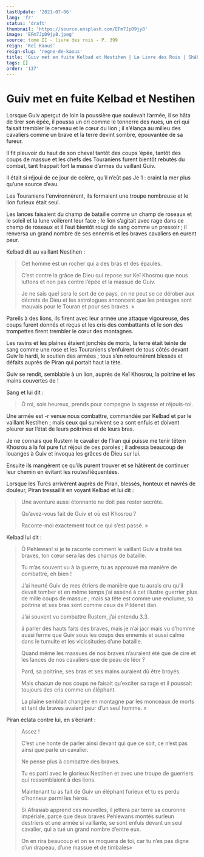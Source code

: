 ```yaml
---
lastUpdate: '2021-07-06'
lang: 'fr'
status: 'draft'
thumbnail: 'https://source.unsplash.com/EFm7JpD9jy8'
image: 'EFm7JpD9jy8.jpeg'
source: tome II - livre des rois - P. 399
reign: 'Keï Kaous'
reign-slug: 'regne-de-kaous'
title: 'Guiv met en fuite Kelbad et Nestihen | Le Livre des Rois | Shâhnâmeh'
tags: []
order: '137'
---
```


<!-- LTeX: language=fr -->

# Guiv met en fuite Kelbad et Nestihen

Lorsque Guiv aperçut de loin la poussière que soulevait l’armée, il se hâta de tirer son épée, il poussa un cri comme le tonnerre des nues, un cri qui faisait trembler le cerveau et le cœur du lion ; il s’élança au milieu des cavaliers comme un brave et la terre devint sombre, épouvantée de sa fureur.

Il fit pleuvoir du haut de son cheval tantôt des coups ’épée, tantôt des coups de massue et les chefs des Touraniens furent bientôt rebutés du combat, tant frappait fort la masse d’armes du vaillant Guiv.

Il était si réjoui de ce jour de colère, qu’il n’eût pas Je
1 : craint la mer plus qu’une source d’eau.

Les Touraniens l'environnèrent, ils formaient une troupe nombreuse et le lion furieux était seul.

Les lances faisaient du champ de bataille comme un champ de roseaux et le soleil et la lune voilèrent leur face ; le lion s’agitait avec rage dans ce champ de roseaux et il l’eut bientôt rougi de sang comme un pressoir ; il renversa un grand nombre de ses ennemis et les braves cavaliers en eurent peur.

Kelbad dit au vaillant Nestihen :

> Cet homme est un rocher qui a des bras et des épaules.
>
> C’est contre la grâce de Dieu qui repose sur Keï Khosrou que nous luttons et non pas contre l’épée et la massue de Guiv.
>
> Je ne sais quel sera le sort de ce pays, on ne peut se ce dérober aux décrets de Dieu et les astrologues annoncent que les présages sont mauvais pour le Touran et pour ses braves. »

Pareils à des lions, ils firent avec leur armée une attaque vigoureuse, des coups furent donnés et reçus et les cris des combattants et le son des trompettes firent trembler le cœur des montagnes.

Les ravins et les plaines étaient jonchés de morts, la terre était teinte de sang comme une rose et les Touraniens s’enfuirent de tous côtés devant Guiv le hardi, le soutien des armées ; tous s’en retournèrent blessés et défaits auprès de Piran qui portait haut la tète.

Guiv se rendit, semblable à un lion, auprès de Keï Khosrou, la poitrine et les mains couvertes de !

Sang et lui dit :

> Ô roi, sois heureux, prends pour compagne la sagesse et réjouis-toi.

Une armée est
-r venue nous combattre, commandée par Kelbad et par le vaillant Nestihen ; mais ceux qui survivent se a sont enfuis et doivent pleurer sur l’état de leurs poitrines et de leurs bras.

Je ne connais que Rustem le cavalier de l’Iran qui puisse me tenir têtem Khosrou à la foi pure fut réjoui de ces paroles ; il adressa beaucoup de louanges à Guiv et invoqua les grâces de Dieu sur lui.

Ensuite ils mangèrent ce qu’ils purent trouver et se hâtèrent de continuer leur chemin en évitant les routesfiéquentées.

Lorsque les Turcs arrivèrent auprès de Piran, blessés, honteux et navrés de douleur, Piran tressaillit en voyant Kelbad et lui dit :

> Une aventure aussi étonnante ne doit pas rester secrète.
>
> Qu’avez-vous fait de Guiv et où est Khosrou ?
>
> Raconte-moi exactement tout ce qui s’est passé. »

Kelbad lui dit :

> Ô Pehlewanl si je te raconte comment le vaillant Guiv a traité tes braves, ton cœur sera las des champs de bataille.
>
> Tu m’as souvent vu à la guerre, tu as approuvé ma manière de combattre, eh bien !
>
> J’ai heurté Guiv de mes étriers de manière que tu aurais cru qu’il devait tomber et en même temps j’ai asséné à cet illustre guerrier plus de mille coups de massue ; mais sa tête est comme une enclume, sa poitrine et ses bras sont comme ceux de Pildenet dan.
>
> J’ai souvent vu combattre Rustem, j’ai entendu
3.3.
>
> â
parler des hauts faits des braves, mais je n’ai jacr mais vu d’homme aussi ferme que Guiv sous les coups des ennemis et aussi calme dans le tumulte et les vicissitudes d’une bataille.
>
> Quand même les massues de nos braves n’auraient été que de cire et les lances de nos cavaliers que de peau de léor ?
>
> Pard, sa poitrine, ses bras et ses mains auraient dû être broyés.
>
> Mais chacun de nos coups ne faisait qu’exciter sa rage et il poussait toujours des cris comme un éléphant.
>
> La plaine semblait changée en montagne par les monceaux de morts et tant de braves avaient peur d’un seul homme. »

Piran éclata contre lui, en s’écriant :

> Assez !
>
> C’est une honte de parler ainsi devant qui que ce soit, ce n’est pas ainsi que parle un cavalier.
>
> Ne pense plus à combattre des braves.
>
> Tu es parti avec le glorieux Nestihen et avec une troupe de guerriers qui ressemblaient à des lions.
>
> Maintenant tu as fait de Guiv un éléphant furieux et tu es perdu d’honneur parmi les héros.
>
> Si Afrasiab apprend ces nouvelles, il jettera par terre sa couronne impériale, parce que deux braves Pehlewans montés surleun destriers et une armée si vaillante, se sont enfuis devant un seul cavalier, qui a tué un grand nombre d’entre eux.
>
> On en rira beaucoup et on se moquera de toi, car tu n’es pas digne d’un drapeau, d’une massue et de timbales»
